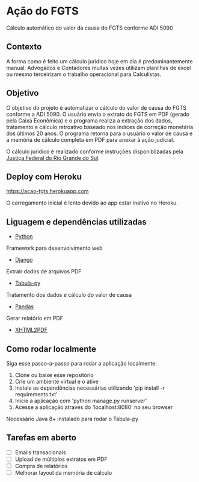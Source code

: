 # Ação do FGTS

Cálculo automático do valor da causa do FGTS conforme ADI 5090

## Contexto
A forma como é feito um cálculo jurídico hoje em dia é predominantemente manual. Advogados e Contadores muitas vezes utilizam planilhas de excel ou mesmo terceirizam o trabalho operacional para Calculistas. 

## Objetivo

O objetivo do projeto é automatizar o cálculo do valor de causa do FGTS conforme a ADI 5090. O usuário envia o extrato do FGTS em PDF (gerado pela Caixa Econômica) e o programa realiza a extração dos dados, tratamento e cálculo retroativo baseado nos índices de correção monetária dos últimos 20 anos. O programa retorna para o usuário o valor de causa e a memória de cálculo completa em PDF para anexar à ação judicial.

O cálculo jurídico é realizado conforme instruções disponiblizadas pela [Justiça Federal do Rio Grande do Sul](https://www2.jfrs.jus.br/fgts-net-2/).

## Deploy com Heroku

https://acao-fgts.herokuapp.com

O carregamento inicial é lento devido ao app estar inativo no Heroku.

## Liguagem e dependências utilizadas
- [Python](https://www.python.org/)

Framework para desenvolvimento web
- [Django](https://www.djangoproject.com/)

Extrair dados de arquivos PDF
- [Tabula-py](https://pypi.org/project/tabula-py/)

Tratamento dos dados e cálculo do valor de causa
- [Pandas](https://pandas.pydata.org/)

Gerar relatório em PDF
- [XHTML2PDF](https://github.com/xhtml2pdf/xhtml2pdf)

## Como rodar localmente

Siga esse passo-a-passo para rodar a aplicação localmente:

1. Clone ou baixe esse repositório
2. Crie um ambiente virtual e o ative
3. Instale as dependências necessárias utilizando 'pip install -r requirements.txt'
4. Inicie a aplicação com 'python manage.py runserver'
5. Acesse a aplicação através do 'localhost:8080' no seu browser

Necessário Java 8+ instalado para rodar o Tabula-py

## Tarefas em aberto
- [ ] Emails transacionais
- [ ] Upload de múltiplos extratos em PDF
- [ ] Compra de relatórios
- [ ] Melhorar layout da memória de cálculo
